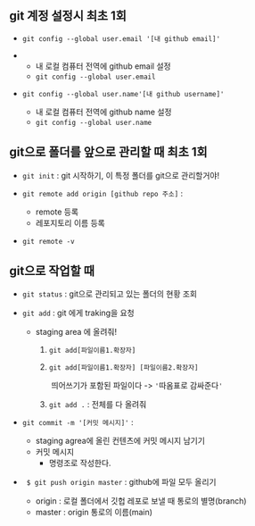 ## git 계정 설정시 최초 1회

- `git config --global user.email '[내 github email]'`

- - 내 로컬 컴퓨터 전역에 github email 설정
  - `git config --global user.email`
- `git config --global user.name'[내 github username]'`
  - 내 로컬 컴퓨터 전역에 github name 설정
  - `git config --global user.name`



## git으로  폴더를 앞으로 관리할 때 최초 1회

- `git init` : git 시작하기, 이 특정 폴더를 git으로 관리할거야!

- `git remote add origin [github repo 주소]` : 
  - remote 등록
  - 레포지토리 이름 등록

- `git remote -v`



## git으로 작업할 때

- `git status` : git으로 관리되고 있는 폴더의 현황 조회

- `git add` : git 에게 traking을 요청

  - staging area 에 올려줘!

    1. `git add[파일이름1.확장자]`

    2. `git add[파일이름1.확장자] [파일이름2.확장자]`

       ​	띄어쓰기가 포함된 파일이다 -> `'`따옴표로 감싸준다`'`

    3. `git add .` : 전체를 다 올려줘

- `git commit -m '[커밋 메시지]'` :
  - staging agrea에 올린 컨텐츠에 커밋 메시지 남기기
  - 커밋 메시지
    - 명령조로 작성한다.



- ` $ git push origin master` : github에 파일 모두 올리기
  - origin : 로컬 폴더에서 깃헙 레포로 보낼 때 통로의 별명(branch)
  - master : origin 통로의 이름(main)